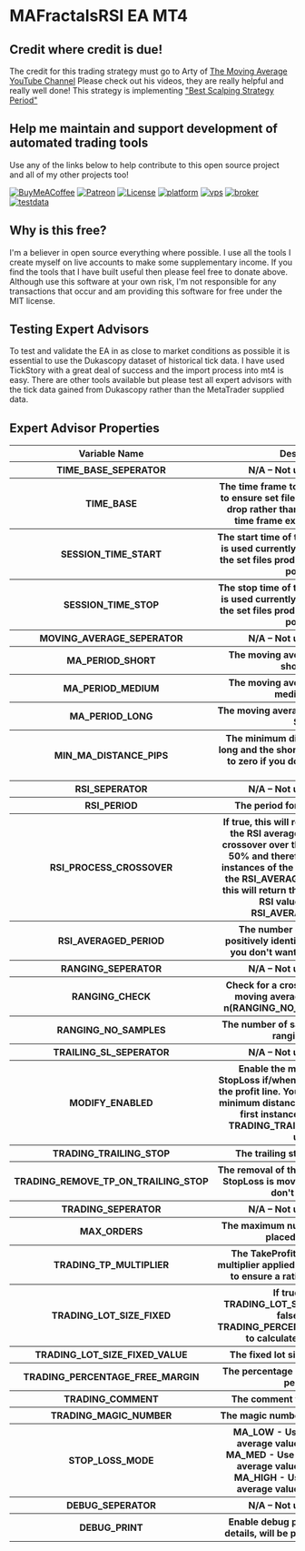 <h1>MAFractalsRSI EA MT4</h1>
<h2>Credit where credit is due!</h2>
The credit for this trading strategy must go to Arty of <a href="https://www.youtube.com/channel/UCYFQzaZyTUzY-Tiytyv3HhA">The Moving Average YouTube Channel</a>
Please check out his videos, they are really helpful and really well done!
This strategy is implementing 
<a href="https://www.youtube.com/watch?v=MK47z07tGNM&list=PLv-X125JpAa0tPZeAbp3N8iIIIULhIOar&index=30">"Best Scalping Strategy Period"</a>

<h2>Help me maintain and support development of automated trading tools</h2>
Use any of the links below to help contribute to this open source project and all of my other projects too!

[![BuyMeACoffee](https://img.shields.io/badge/buy%20me%20a%20coffee-donate-orange)](https://www.buymeacoffee.com/TomCarrForex) [![Patreon](https://img.shields.io/badge/patreon-donate-orange.svg)](https://www.patreon.com/TomCarrForex) [![License](https://img.shields.io/badge/license-MIT-blue.svg)](LICENSE) [![platform](https://img.shields.io/badge/platform-MT4-blue)](Platform) [![vps](https://img.shields.io/badge/suggested%20vps-time4vps-green)]( 	https://www.time4vps.com/?affid=5737) [![broker](https://img.shields.io/badge/find%20a%20broker-cashback%20forex-green)](https://www.cashbackforex.com#aid_359774) [![testdata](https://img.shields.io/badge/accurate%20test%20data-tickstory-green)](https://tickstory.7eer.net/c/2693658/213763/3725) 

<h2>Why is this free?</h2>
I'm a believer in open source everything where possible. I use all the tools I create myself on live accounts to make some supplementary income. If you find the tools that I have built useful then please feel free to donate above. Although use this software at your own risk, I'm not responsible for any transactions that occur and am providing this software for free under the MIT license.

<h2>Testing Expert Advisors</h2>
To test and validate the EA in as close to market conditions as possible it is essential to use the Dukascopy dataset of historical tick data. I have used TickStory with a great deal of success and the import process into mt4 is easy. There are other tools available but please test all expert advisors with the tick data gained from Dukascopy rather than the MetaTrader supplied data. 

<h2>Expert Advisor Properties</h2>
<table style="width:100%">
  <tr>
    <th>Variable Name</th>
    <th>Description</th>
  </tr>
  <tr>
    <th>TIME_BASE_SEPERATOR</th>
    <th>N/A – Not used by the EA.</th>
  </tr>
  <tr>
    <th>TIME_BASE</th>
    <th>The time frame to be used, this is used to ensure set files are simple drag and drop rather than setting the correct time frame exactly on the chart.</th>
  </tr>
  <tr>
    <th>SESSION_TIME_START</th>
    <th>The start time of the session, time GMT is used currently, again to ensure that the set files produced are as simple as possible.</th>
  </tr>
  <tr>
    <th>SESSION_TIME_STOP</th>
    <th>The stop time of the session, time GMT is used currently, again to ensure that the set files produced are as simple as possible.</th>
  </tr>
  <tr>
    <th>MOVING_AVERAGE_SEPERATOR</th>
    <th>N/A – Not used by the EA.</th>
  </tr>
  <tr>
    <th>MA_PERIOD_SHORT</th>
    <th>The moving average period for the short SMA.</th>
  </tr>
  <tr>
    <th>MA_PERIOD_MEDIUM</th>
    <th>The moving average period for the medium SMA.</th>
  <tr>
    <th>MA_PERIOD_LONG</th>
    <th>The moving average period for the long SMA.</th>
  <tr>
    <th>MIN_MA_DISTANCE_PIPS</th>
    <th>The minimum distance between the long and the short moving average, set to zero if you don't want to filter on this.</th>
  </tr>
  <tr>
    <th>RSI_SEPERATOR</th>
    <th>N/A – Not used by the EA.</th>
  </tr>
  <tr>
    <th>RSI_PERIOD</th>
    <th>The period for the RSI indicator.</th>
  </tr>
  <tr>
    <th>RSI_PROCESS_CROSSOVER</th>
    <th>If true, this will return a zero value as the RSI average if there is a single crossover over the threshold value of 50% and therefore not trade if any instances of the RSI cross over within the RSI_AVERAGED_PERIOD.
    If false, this will return the average of the last RSI values within the RSI_AVERAGED_PERIOD.</th>
  </tr>
  <tr>
    <th>RSI_AVERAGED_PERIOD</th>
    <th>The number of RSI samples to positively identify a trend, set to 1 if you don't want to use an average.</th>
  </tr>
  <tr>
    <th>RANGING_SEPERATOR</th>
    <th>N/A – Not used by the EA.</th>
  </tr>
  <tr>
    <th>RANGING_CHECK</th>
    <th>Check for a cross over of any of the moving averages within the last n(RANGING_NO_SAMPLES) samples.</th>
  </tr>
  <tr>
    <th>RANGING_NO_SAMPLES</th>
    <th>The number of samples to use for the ranging check.</th>
  </tr>
  <tr>
    <th>TRAILING_SL_SEPERATOR</th>
    <th>N/A – Not used by the EA.</th>
  </tr>
  <tr>
    <th>MODIFY_ENABLED</th>
    <th>Enable the modification of the StopLoss if/when the price moves over the profit line. Your broker does set the minimum distance which is used in the first instance, after which the TRADING_TRAILING_STOP value is used.</th>
  </tr>
  <tr>
    <th>TRADING_TRAILING_STOP</th>
    <th>The trailing stop value in Points</th>
  </tr>
  <tr>
    <th>TRADING_REMOVE_TP_ON_TRAILING_STOP</th>
    <th>The removal of the TakeProfit when the StopLoss is moved, set to false if you don't want this.</th>
  </tr>
  <tr>
    <th>TRADING_SEPERATOR</th>
    <th>N/A – Not used by the EA.</th>
  </tr>
  <tr>
    <th>MAX_ORDERS</th>
    <th>The maximum number of orders to be placed by this EA.</th>
  </tr>
  <tr>
    <th>TRADING_TP_MULTIPLIER</th>
    <th>The TakeProfit multiplier, this is a multiplier applied to the StopLoss value to ensure a ratio of risk to reward.</th>
  </tr>
  <tr>
    <th>TRADING_LOT_SIZE_FIXED</th>
    <th>If true, use the TRADING_LOT_SIZE_FIXED_VALUE. If false use the TRADING_PERCENTAGE_FREE_MARGIN to calculate the risk in lots.</th>
  </tr>
  <tr>
    <th>TRADING_LOT_SIZE_FIXED_VALUE</th>
    <th>The fixed lot size to use per trade.</th>
  </tr>
  <tr>
    <th>TRADING_PERCENTAGE_FREE_MARGIN</th>
    <th>The percentage of free margin to risk per trade.</th>
  </tr>
  <tr>
    <th>TRADING_COMMENT</th>
    <th>The comment to add to the trade.</th>
  </tr>
  <tr>
    <th>TRADING_MAGIC_NUMBER</th>
    <th>The magic number to add to the trade.</th>
  </tr>
  <tr>
    <th>STOP_LOSS_MODE</th>
    <th>MA_LOW - Use the slow moving average value as the stop loss.
    MA_MED - Use the medium moving average value as the stop loss.
    MA_HIGH - Use the fast moving average value as the stop loss.</th>
  </tr>
  <tr>
    <th>DEBUG_SEPERATOR</th>
    <th>N/A – Not used by the EA.</th>
  </tr>
  <tr>
    <th>DEBUG_PRINT</th>
    <th>Enable debug printing to see order details, will be printed to the journal.</th>
  </tr>
  